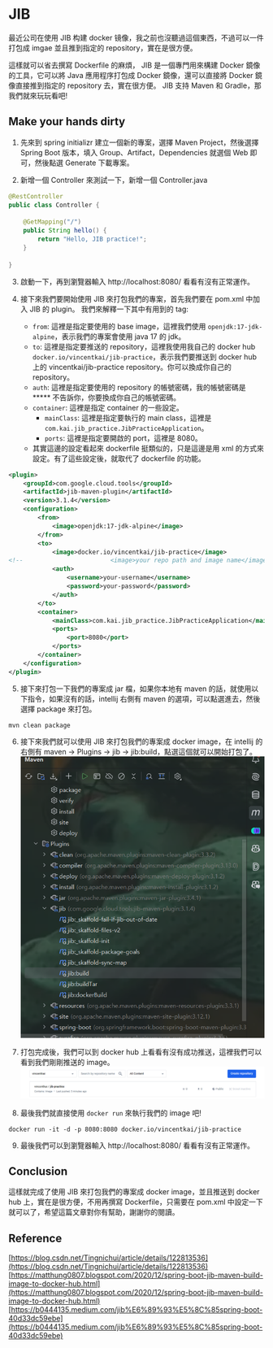 # JIB

最近公司在使用 JIB 构建 docker 镜像，我之前也沒聽過這個東西，不過可以一件打包成 imgae 並且推到指定的 repository，實在是很方便。

這樣就可以省去撰寫 Dockerfile 的麻煩， JIB 是一個專門用來構建 Docker 鏡像的工具，它可以將 Java 應用程序打包成 Docker 鏡像，還可以直接將 Docker 鏡像直接推到指定的 repository 去，實在很方便。 JIB 支持 Maven 和 Gradle，那我們就來玩玩看吧!

## Make your hands dirty

1. 先來到 spring initializr 建立一個新的專案，選擇 Maven Project，然後選擇 Spring Boot 版本，填入 Group、Artifact，Dependencies 就選個 Web 即可，然後點選 Generate 下載專案。

2. 新增一個 Controller 來測試一下，新增一個 Controller.java

```java
@RestController
public class Controller {

    @GetMapping("/")
    public String hello() {
        return "Hello, JIB practice!";
    }

}
```

3. 啟動一下，再到瀏覽器輸入 http://localhost:8080/ 看看有沒有正常運作。

4. 接下來我們要開始使用 JIB 來打包我們的專案，首先我們要在 pom.xml 中加入 JIB 的 plugin。
    我們來解釋一下其中有用到的 tag:
    - `from`: 這裡是指定要使用的 base image，這裡我們使用 `openjdk:17-jdk-alpine`，表示我們的專案會使用 java 17 的 jdk。
    - `to`: 這裡是指定要推送的 repository，這裡我使用我自己的 docker hub `docker.io/vincentkai/jib-practice`，表示我們要推送到 docker hub 上的 vincentkai/jib-practice repository。你可以換成你自己的 repository。
    - `auth`: 這裡是指定要使用的 repository 的帳號密碼，我的帳號密碼是 ***** 不告訴你，你要換成你自己的帳號密碼。
    - `container`: 這裡是指定 container 的一些設定。
        - `mainClass`: 這裡是指定要執行的 main class，這裡是 `com.kai.jib_practice.JibPracticeApplication`。
        - `ports`: 這裡是指定要開啟的 port，這裡是 8080。
    - 其實這邊的設定看起來 dockerfile 挺類似的，只是這邊是用 xml 的方式來設定。有了這些設定後，就取代了 dockerfile 的功能。
```xml
<plugin>
    <groupId>com.google.cloud.tools</groupId>
    <artifactId>jib-maven-plugin</artifactId>
    <version>3.1.4</version>
    <configuration>
        <from>
            <image>openjdk:17-jdk-alpine</image>
        </from>
        <to>
            <image>docker.io/vincentkai/jib-practice</image>
<!--						<image>your repo path and image name</image>-->
            <auth>
                <username>your-username</username>
                <password>your-password</password>
            </auth>
        </to>
        <container>
            <mainClass>com.kai.jib_practice.JibPracticeApplication</mainClass>
            <ports>
                <port>8080</port>
            </ports>
        </container>
    </configuration>
</plugin>
```

5. 接下來打包一下我們的專案成 jar 檔，如果你本地有 maven 的話，就使用以下指令，如果沒有的話，intellij 右側有 maven 的選項，可以點選進去，然後選擇 package 來打包。

```shell
mvn clean package
```

6. 接下來我們就可以使用 JIB 來打包我們的專案成 docker image，在 intellij 的右側有 maven -> Plugins -> jib -> jib:build，點選這個就可以開始打包了。
![alt text](image.png)

7. 打包完成後，我們可以到 docker hub 上看看有沒有成功推送，這裡我們可以看到我們剛剛推送的 image。
![alt text](image-1.png)

8. 最後我們就直接使用 `docker run` 來執行我們的 image 吧!

```shell
docker run -it -d -p 8080:8080 docker.io/vincentkai/jib-practice
```

9. 最後我們可以到瀏覽器輸入 http://localhost:8080/ 看看有沒有正常運作。

## Conclusion

這樣就完成了使用 JIB 來打包我們的專案成 docker image，並且推送到 docker hub 上，實在是很方便，不用再撰寫 Dockerfile，只需要在 pom.xml 中設定一下就可以了，希望這篇文章對你有幫助，謝謝你的閱讀。

## Reference

[https://blog.csdn.net/Tingnichui/article/details/122813536](https://blog.csdn.net/Tingnichui/article/details/122813536)
[https://matthung0807.blogspot.com/2020/12/spring-boot-jib-maven-build-image-to-docker-hub.html](https://matthung0807.blogspot.com/2020/12/spring-boot-jib-maven-build-image-to-docker-hub.html)
[https://b0444135.medium.com/jib%E6%89%93%E5%8C%85spring-boot-40d33dc59ebe](https://b0444135.medium.com/jib%E6%89%93%E5%8C%85spring-boot-40d33dc59ebe)